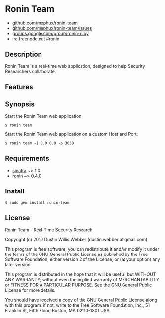 # Ronin Team

* [github.com/mephux/ronin-team](http://github.com/mephux/ronin-team/)
* [github.com/mephux/ronin-team/issues](http://github.com/mephux/ronin-team/issues)
* [groups.google.com/group/ronin-ruby](http://groups.google.com/group/ronin-ruby)
* irc.freenode.net #ronin

## Description

Ronin Team is a real-time web application, designed to help Security
Researchers collaborate.

## Features

## Synopsis

Start the Ronin Team web application:

    $ ronin team

Start the Ronin Team web application on a custom Host and Port:

    $ ronin team -I 0.0.0.0 -p 3030

## Requirements

* [sinatra](http://www.sinatrarb.com/) ~> 1.0
* [ronin](http://ronin-ruby.github.com/) ~> 0.4.0

## Install

    $ sudo gem install ronin-team

## License

Ronin Team - Real-Time Security Research

Copyright (c) 2010 Dustin Willis Webber (dustin.webber at gmail.com)

This program is free software; you can redistribute it and/or modify
it under the terms of the GNU General Public License as published by
the Free Software Foundation; either version 2 of the License, or
(at your option) any later version.

This program is distributed in the hope that it will be useful,
but WITHOUT ANY WARRANTY; without even the implied warranty of
MERCHANTABILITY or FITNESS FOR A PARTICULAR PURPOSE.  See the
GNU General Public License for more details.

You should have received a copy of the GNU General Public License
along with this program; if not, write to the Free Software
Foundation, Inc., 51 Franklin St, Fifth Floor, Boston, MA  02110-1301  USA
